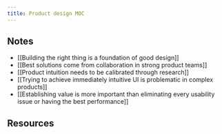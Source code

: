 ```yaml
---
title: Product design MOC
---
```


## Notes

- [[Building the right thing is a foundation of good design]]
- [[Best solutions come from collaboration in strong product teams]]
- [[Product intuition needs to be calibrated through research]]
- [[Trying to achieve immediately intuitive UI is problematic in complex products]]
- [[Establishing value is more important than eliminating every usability issue or having the best performance]]

## Resources
